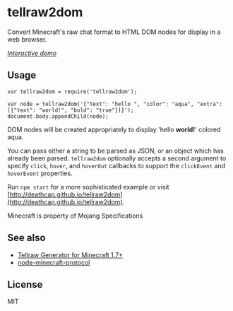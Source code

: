 # tellraw2dom

Convert Minecraft's raw chat format to HTML DOM nodes for display in a web browser.

*[Interactive demo](http://deathcap.github.io/tellraw2dom)*

## Usage

    var tellraw2dom = require('tellraw2dom');

    var node = tellraw2dom('{"text": "hello ", "color": "aqua", "extra": [{"text": "world!", "bold": "true"}]}');
    document.body.appendChild(node);

DOM nodes will be created appropriately to display 'hello **world!**' colored aqua. 

You can pass either a string to be parsed as JSON, or an object which has already been parsed.
`tellraw2dom` optionally accepts a second argument to specify `click`, `hover`, and `hoverOut`
callbacks to support the `clickEvent` and `hoverEvent` properties.

Run `npm start` for a more sophisticated example or visit [http://deathcap.github.io/tellraw2dom](http://deathcap.github.io/tellraw2dom).


Minecraft is property of Mojang Specifications

## See also

* [Tellraw Generator for Minecraft 1.7+](http://ezekielelin.com/minecraft/tellraw/) 
* [node-minecraft-protocol](https://github.com/superjoe30/node-minecraft-protocol)

## License

MIT


